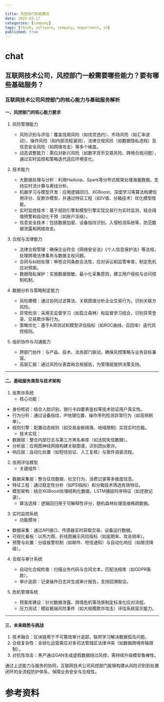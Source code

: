 ```yaml
---

title: 风控部门职能概览
date: 2025-03-17
categories: [company]
tags: [think, software, company, department, sh]
published: true
---
```


# chat

## 互联网技术公司，风控部门一般需要哪些能力？要有哪些基础服务？

### 互联网技术公司风控部门的核心能力与基础服务解析

#### 一、风控部门的核心能力要求
1. 风险管理能力  
   - 风险识别与评估：覆盖信用风险（如信贷违约）、市场风险（如汇率波动）、操作风险（如内部流程漏洞）、法律合规风险（如数据隐私违规）及信息安全风险（如网络攻击）等多个维度。  
   - 动态调整能力：需应对新兴风险（如数字货币交易风险、跨境合规问题），通过实时监控和策略迭代适应环境变化。  

2. 技术能力  
   - 大数据处理与分析：利用Hadoop、Spark等分布式框架处理海量数据，支持实时流计算与离线分析。  
   - 机器学习与模型开发：应用逻辑回归、XGBoost、深度学习等算法构建信用评分、反欺诈模型，并通过特征工程（如IV值、分箱技术）优化模型性能。  
   - 实时监控技术：基于规则引擎和模型引擎实现交易行为实时监测，结合阈值预警和自动化干预（如账户冻结）。  
   - 信息安全技术：包括数据加密、设备指纹识别、入侵检测系统等，防范数据泄露和网络攻击。  

3. 合规与法律能力  
   - 法律合规管理：确保企业符合《网络安全法》《个人信息保护法》等法规，处理跨境法律事务与数据主权问题。  
   - 合同与纠纷处理：审核合同条款合法性，应对诉讼和监管审查，制定危机应对预案。  
   - 数据隐私保护：实施数据脱敏、最小化采集原则，建立用户授权与访问控制机制。  

4. 数据分析与策略制定能力  
   - 风险建模：通过协同过滤算法、关联图谱分析企业交易行为，识别关联方风险。  
   - 异常检测：采用无监督学习（如孤立森林）和监督学习结合，识别异常登录、交易欺诈等行为。  
   - 策略优化：基于A/B测试和模型评估指标（如ROC曲线、召回率）迭代风控规则。  

5. 组织协作与沟通能力  
   - 跨部门协作：与产品、技术、法务部门联动，确保风控策略与业务目标兼容。  
   - 高层汇报：通过风险仪表盘和合规报告，为管理层提供决策支持。  

---

#### 二、基础服务类型与技术架构
1. 反欺诈系统  
   - 核心功能：  
- 身份核验：结合人脸识别、银行卡四要素鉴权等技术验证用户真实性。  
- 行为分析：通过设备指纹、IP地理位置、操作序列检测异常行为（如高频刷单）。  
- 规则引擎：配置动态规则（如交易金额阈值、地域限制）实现实时拦截。  
   - 技术实现：  
- 数据层：整合内部日志与第三方黑名单库（如法院失信数据）。  
- 分析层：应用图神经网络构建关联图谱，识别团伙欺诈。  
- 响应层：自动化处置（如短信验证、人工复核）与案件调查流程。  

2. 信用评估模型  
   - 关键组件：  
- 数据采集层：整合征信数据、社交行为、消费记录等多维度信息。  
- 特征工程：通过稳定性分析（如PSI指标）和分箱技术筛选有效特征。  
- 模型架构：结合XGBoost处理结构化数据，LSTM捕捉时序特征（如还款记录）。  
   - 算法选择：逻辑回归用于可解释性评分，随机森林处理高维稀疏数据。  

3. 实时监控系统  
   - 功能模块：  
- 数据采集：通过API接口、传感器实时获取交易、设备运行数据。  
- 可视化看板：以热力图、折线图展示风险指标（如逾期率、攻击频率）。  
- 预警与处置：分级报警机制（如邮件、短信通知）与自动化响应（如限流降级）。  

4. 合规与审计系统  
   - 自动化合规检查：扫描业务代码与合同文本，匹配法规库（如GDPR条款）。  
   - 审计追踪：记录操作日志并生成审计报告，支持回溯取证。  

5. 危机管理系统  
   - 预案库建设：针对数据泄露、舆情危机等场景制定标准化应对流程。  
   - 压力测试：模拟极端风险事件（如大规模欺诈攻击）评估系统容灾能力。  

---

#### 三、未来趋势与挑战  
1. 技术融合：区块链用于不可篡改审计追踪，联邦学习解决数据孤岛问题。  
2. 合规复杂性：全球化运营需应对多司法管辖区法律冲突（如数据跨境传输限制）。  
3. 对抗性攻击：黑产通过GAN生成虚假数据绕过风控，需持续升级模型鲁棒性。  

通过上述能力与服务的协同，互联网技术公司风控部门能够构建从风险识别到处置闭环的全流程防护体系，保障业务安全与合规性。

# 参考资料

